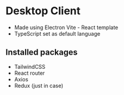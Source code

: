 # Desktop Client 

* Made using Electron Vite - React template
* TypeScript set as default language

## Installed packages
* TailwindCSS
* React router
* Axios
* Redux (just in case)

